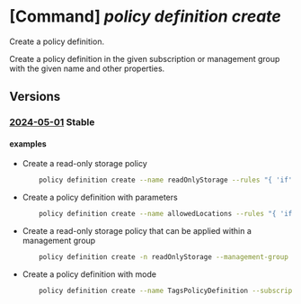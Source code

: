 # [Command] _policy definition create_

Create a policy definition.

Create a policy definition in the given subscription or management group with the given name and other properties.

## Versions

### [2024-05-01](/Resources/mgmt-plane/L3Byb3ZpZGVycy9taWNyb3NvZnQubWFuYWdlbWVudC9tYW5hZ2VtZW50Z3JvdXBzL3t9L3Byb3ZpZGVycy9taWNyb3NvZnQuYXV0aG9yaXphdGlvbi9wb2xpY3lkZWZpbml0aW9ucy97fQ==/2024-05-01.xml) **Stable**

<!-- mgmt-plane /providers/microsoft.management/managementgroups/{}/providers/microsoft.authorization/policydefinitions/{} 2024-05-01 -->
<!-- mgmt-plane /subscriptions/{}/providers/microsoft.authorization/policydefinitions/{} 2024-05-01 -->

#### examples

- Create a read-only storage policy
    ```bash
        policy definition create --name readOnlyStorage --rules "{ 'if': { 'field': 'type', 'equals': 'Microsoft.Storage/storageAccounts/write' }, 'then': { 'effect': 'deny' } }"
    ```

- Create a policy definition with parameters
    ```bash
        policy definition create --name allowedLocations --rules "{ 'if': { 'allOf': [{ 'field': 'location','notIn': '[parameters(\'listOfAllowedLocations\')]' }, { 'field': 'location', 'notEquals': 'global' }, { 'field': 'type', 'notEquals': 'Microsoft.AzureActiveDirectory/b2cDirectories'}] }, 'then': { 'effect': 'deny' } }" --params "{ 'allowedLocations': {'type': 'array', 'metadata': { 'description': 'The list of locations that can be specified when deploying resources', 'strongType': 'location', 'displayName': 'Allowed locations' } } }"
    ```

- Create a read-only storage policy that can be applied within a management group
    ```bash
        policy definition create -n readOnlyStorage --management-group "MyManagementGroup" --rules "{ 'if': { 'field': 'type', 'equals': 'Microsoft.Storage/storageAccounts/write' }, 'then': { 'effect': 'deny' } }"
    ```

- Create a policy definition with mode
    ```bash
        policy definition create --name TagsPolicyDefinition --subscription "MySubscription" --mode Indexed --rules "{ 'if': { 'field': 'tags', 'exists': 'false' }, 'then': { 'effect': 'deny' } }"
    ```
